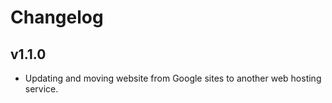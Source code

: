 # Changelog

## v1.1.0

- Updating and moving website from Google sites to another web hosting service.
